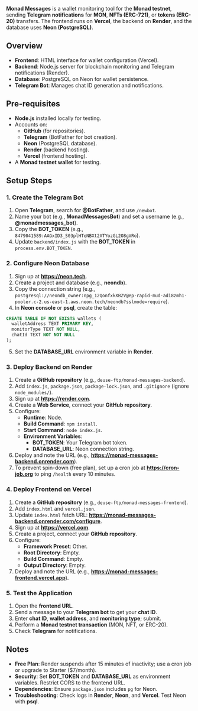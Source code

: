 **Monad Messages** is a wallet monitoring tool for the **Monad testnet**, sending **Telegram notifications** for **MON**, **NFTs (ERC-721)**, or **tokens (ERC-20)** transfers. The frontend runs on **Vercel**, the backend on **Render**, and the database uses **Neon (PostgreSQL)**.

## Overview

- **Frontend**: HTML interface for wallet configuration (Vercel).
- **Backend**: Node.js server for blockchain monitoring and Telegram notifications (Render).
- **Database**: PostgreSQL on Neon for wallet persistence.
- **Telegram Bot**: Manages chat ID generation and notifications.

## Pre-requisites

- **Node.js** installed locally for testing.
- Accounts on:
  - **GitHub** (for repositories).
  - **Telegram** (BotFather for bot creation).
  - **Neon** (PostgreSQL database).
  - **Render** (backend hosting).
  - **Vercel** (frontend hosting).
- A **Monad testnet wallet** for testing.

## Setup Steps

### 1. Create the Telegram Bot

1. Open **Telegram**, search for **@BotFather**, and use `/newbot`.
2. Name your bot (e.g., **MonadMessagesBot**) and set a username (e.g., **@monadmessages_bot**).
3. Copy the **BOT_TOKEN** (e.g., `8479041589:AAGxID3_S03plHTeNBXt2XTYozGL2O8gVRo`).
4. Update `backend/index.js` with the **BOT_TOKEN** in `process.env.BOT_TOKEN`.

### 2. Configure Neon Database

1. Sign up at **https://neon.tech**.
2. Create a project and database (e.g., **neondb**).
3. Copy the connection string (e.g., `postgresql://neondb_owner:npg_12QonfxkXBZV@ep-rapid-mud-adi8zmh1-pooler.c-2.us-east-1.aws.neon.tech/neondb?sslmode=require`).
4. In **Neon console** or **psql**, create the table:

```sql
CREATE TABLE IF NOT EXISTS wallets (
  walletAddress TEXT PRIMARY KEY,
  monitorType TEXT NOT NULL,
  chatId TEXT NOT NOT NULL
);
```

5. Set the **DATABASE_URL** environment variable in **Render**.

### 3. Deploy Backend on Render

1. Create a **GitHub repository** (e.g., `deuse-ftp/monad-messages-backend`).
2. Add `index.js`, `package.json`, `package-lock.json`, and `.gitignore` (ignore `node_modules/`).
3. Sign up at **https://render.com**.
4. Create a **Web Service**, connect your **GitHub repository**.
5. Configure:
   - **Runtime**: Node.
   - **Build Command**: `npm install`.
   - **Start Command**: `node index.js`.
   - **Environment Variables**:
     - **BOT_TOKEN**: Your Telegram bot token.
     - **DATABASE_URL**: Neon connection string.
6. Deploy and note the URL (e.g., **https://monad-messages-backend.onrender.com**).
7. To prevent spin-down (free plan), set up a cron job at **https://cron-job.org** to ping `/health` every 10 minutes.

### 4. Deploy Frontend on Vercel

1. Create a **GitHub repository** (e.g., `deuse-ftp/monad-messages-frontend`).
2. Add `index.html` and `vercel.json`.
3. Update `index.html` fetch URL: **https://monad-messages-backend.onrender.com/configure**.
4. Sign up at **https://vercel.com**.
5. Create a project, connect your **GitHub repository**.
6. Configure:
   - **Framework Preset**: Other.
   - **Root Directory**: Empty.
   - **Build Command**: Empty.
   - **Output Directory**: Empty.
7. Deploy and note the URL (e.g., **https://monad-messages-frontend.vercel.app**).

### 5. Test the Application

1. Open the **frontend URL**.
2. Send a message to your **Telegram bot** to get your **chat ID**.
3. Enter **chat ID**, **wallet address**, and **monitoring type**; submit.
4. Perform a **Monad testnet transaction** (MON, NFT, or ERC-20).
5. Check **Telegram** for notifications.

## Notes

- **Free Plan**: Render suspends after 15 minutes of inactivity; use a cron job or upgrade to Starter ($7/month).
- **Security**: Set **BOT_TOKEN** and **DATABASE_URL** as environment variables. Restrict CORS to the frontend URL.
- **Dependencies**: Ensure `package.json` includes `pg` for Neon.
- **Troubleshooting**: Check logs in **Render**, **Neon**, and **Vercel**. Test Neon with **psql**.
